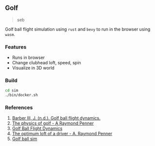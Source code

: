 ## Golf

> seb

Golf ball flight simulation using `rust` and `bevy` to run in the browser using `wasm`.


### Features

- Runs in browser
- Change clubhead loft, speed, spin
- Visualize in 3D world

### Build

```bash
cd sim
./bin/docker.sh
```

### References

1. [Barber III, J. (n.d.). Golf ball flight dynamics.](https://fragelada.fysik.org/resurser/GolfBallDynamics.pdf)
1. [The physics of golf - A Raymond Penner](https://raypenner.com/golf-physics.pdf)
1. [Golf Ball Flight Dynamics](https://www.math.union.edu/~wangj/courses/previous/math238w13/Golf%20Ball%20Flight%20Dynamics2.pdf)
1. [The optimum loft of a driver - A. Raymond Penner](https://www.researchgate.net/profile/Albert-Penner/publication/243492348_The_physics_of_golf_The_optimum_loft_of_a_driver/links/5852e23a08ae0c0f322275a8/The-physics-of-golf-The-optimum-loft-of-a-driver.pdf)
1. [Golf ball sim](https://github.com/sb362/golfball-simulation)
